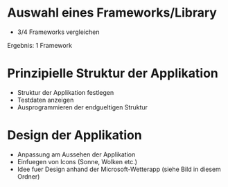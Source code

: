 # Auswahl eines Frameworks/Library
- 3/4 Frameworks vergleichen

Ergebnis: 1 Framework

# Prinzipielle Struktur der Applikation
- Struktur der Applikation festlegen
- Testdaten anzeigen
- Ausprogrammieren der endgueltigen Struktur

# Design der Applikation
- Anpassung am Aussehen der Applikation
- Einfuegen von Icons (Sonne, Wolken etc.)
- Idee fuer Design anhand der Microsoft-Wetterapp (siehe Bild in diesem Ordner)
